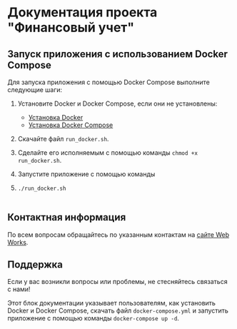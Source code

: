 # Документация проекта "Финансовый учет"

## Запуск приложения с использованием Docker Compose

Для запуска приложения с помощью Docker Compose выполните следующие шаги:

1. Установите Docker и Docker Compose, если они не установлены:
   - [Установка Docker](https://docs.docker.com/get-docker/)
   - [Установка Docker Compose](https://docs.docker.com/compose/install/)

2. Скачайте файл `run_docker.sh`.
3. Сделайте его исполняемым с помощью команды `chmod +x run_docker.sh`.
4. Запустите приложение с помощью команды
5. ```bash
   ./run_docker.sh
      
## Контактная информация

По всем вопросам обращайтесь по указанным контактам на [сайте Web Works](https://www.web-works.kz).

## Поддержка

Если у вас возникли вопросы или проблемы, не стесняйтесь связаться с нами!



Этот блок документации указывает пользователям, как установить Docker и Docker Compose, скачать файл `docker-compose.yml` и запустить приложение с помощью команды `docker-compose up -d`.
